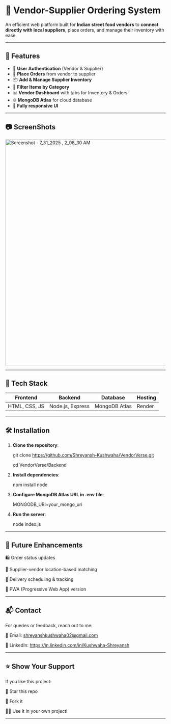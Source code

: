 # 🛒 Vendor-Supplier Ordering System

An efficient web platform built for **Indian street food vendors** to **connect directly with local suppliers**, place orders, and manage their inventory with ease.

---

## 🚀 Features

- 🔐 **User Authentication** (Vendor & Supplier)
- 🧾 **Place Orders** from vendor to supplier
- 📦 **Add & Manage Supplier Inventory**
- 🔎 **Filter Items by Category**
- 📊 **Vendor Dashboard** with tabs for Inventory & Orders
- 🌐 **MongoDB Atlas** for cloud database
- 🎨 **Fully responsive UI**

---

## 📷 ScreenShots

<img width="1348" height="710" alt="Screenshot - 7_31_2025 , 2_08_30 AM" src="https://github.com/user-attachments/assets/9b7a8343-9b10-4ee5-93bb-5010bb52abbd" />

---

## 🧠 Tech Stack

| Frontend  | Backend       | Database     | Hosting        |
|-----------|---------------|--------------|----------------|
| HTML, CSS, JS | Node.js, Express | MongoDB Atlas | Render |

---


## 🛠️ Installation

1. **Clone the repository**:

     git clone https://github.com/Shreyansh-Kushwaha/VendorVerse.git

      cd VendorVerse/Backend

2. **Install dependencies**:

      npm install node

3. **Configure MongoDB Atlas URL in .env file**:

      MONGODB_URI=your_mongo_uri

4. **Run the server**:

      node index.js


---

## 📢 Future Enhancements

🛍️ Order status updates

📍 Supplier-vendor location-based matching

📅 Delivery scheduling & tracking

📱 PWA (Progressive Web App) version



---

## 📬 Contact

For queries or feedback, reach out to me:

📧 Email: shreyanshkushwaha02@gmail.com

🔗 LinkedIn: https://in.linkedin.com/in/Kushwaha-Shreyansh


---

## ⭐ Show Your Support

If you like this project:

🌟 Star this repo

🍴 Fork it

🧑‍💻 Use it in your own project!


---
